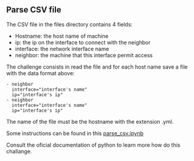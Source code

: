 ## Parse CSV file

The CSV file in the files directory contains 4 fields:
* Hostname: the host name of machine
* ip: the ip on the interface to connect with the neighbor
* interface: the network interface name
* neighbor: the machine that this interface permit access

The challenge consists in read the file and for each host name save a file with
the data format above:

```
- neighbor
  interface="interface's name"
  ip="interface's ip"
- neighbor
  interface="interface's name"
  ip="interface's ip"
```

The name of the file must be the hostname with the extension .yml.

Some instructions can be found in this [parse_csv.ipynb](https://github.com/kanazux/cc_stretch/blob/master/parse_csv_file/files/parse_csv.ipynb)

Consult the oficial documentation of python to learn more how do this challange.